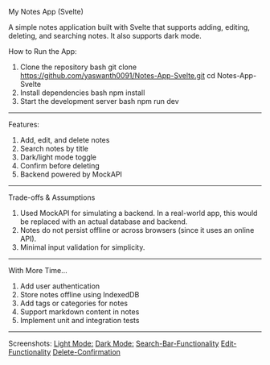 My Notes App (Svelte)

A simple notes application built with Svelte that supports adding, editing, deleting, and searching notes. It also supports dark mode.

How to Run the App:
1. Clone the repository
 	bash
	git clone https://github.com/yaswanth0091/Notes-App-Svelte.git
	cd Notes-App-Svelte
2. Install dependencies
	bash
	npm install
3. Start the development server
	bash
	npm run dev
---------------------------------------------------------------------------------------------------------------------------------------
Features:
1. Add, edit, and delete notes
2. Search notes by title
3. Dark/light mode toggle
4. Confirm before deleting
5. Backend powered by MockAPI
--------------------------------------------------------------------------------------------------------------------------------------
Trade-offs & Assumptions
1. Used MockAPI for simulating a backend. In a real-world app, this would be replaced with an actual database and backend.
2. Notes do not persist offline or across browsers (since it uses an online API).
3. Minimal input validation for simplicity.
--------------------------------------------------------------------------------------------------------------------------------------
With More Time...
1. Add user authentication
2. Store notes offline using IndexedDB
3. Add tags or categories for notes
4. Support markdown content in notes
5. Implement unit and integration tests
-------------------------------------------------------------------------------------------------------------------------------------
Screenshots:
[Light Mode:](https://github.com/yaswanth0091/Notes-App-Svelte/blob/main/screenshots/light-mode.png?raw=true)
[Dark Mode:](https://github.com/yaswanth0091/Notes-App-Svelte/blob/main/screenshots/dark-mode.png?raw=true)
[Search-Bar-Functionality](https://github.com/yaswanth0091/Notes-App-Svelte/blob/main/screenshots/search-bar-functionality.png?raw=true)
[Edit-Functionality](https://github.com/yaswanth0091/Notes-App-Svelte/blob/main/screenshots/edit-functionality.png?raw=true)
[Delete-Confirmation](https://github.com/yaswanth0091/Notes-App-Svelte/blob/main/screenshots/delete-confirmation.png?raw=true)
